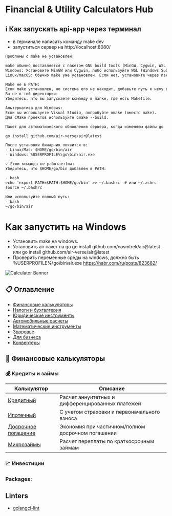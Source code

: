 # Financial & Utility Calculators Hub

## ℹ️ Как запускать api-app через терминал
- в терминале написать команду make dev
- запуститься сервер на http://localhost:8080/

```markdown
Проблемы с make не установлен:

make обычно поставляется с пакетом GNU build tools (MinGW, Cygwin, WSL в Windows или стандартно в Linux/macOS).
Windows: Установите MinGW или Cygwin, либо используйте WSL (Windows Subsystem for Linux).
Linux/macOS: Обычно make уже установлен. Если нет, установите через пакетный менеджер (например, sudo apt install make для Ubuntu).

Make не в PATH:
Если make установлен, но система его не находит, добавьте путь к нему в переменную окружения PATH.
Вы не в той директории:
Убедитесь, что вы запускаете команду в папке, где есть Makefile.

Альтернатива для Windows:
Если вы используете Visual Studio, попробуйте nmake (вместо make).
Для CMake проектов используйте cmake --build.
```

```markdown
Пакет для автоматического обновления сервера, когда изменяем файлы go

go install github.com/air-verse/air@latest

После установки бинарник появится в:
- Linux/Mac: $HOME/go/bin/air
- Windows: %USERPROFILE%\go\bin\air.exe

💡 Если команда не работает(ma:
Убедитесь, что $HOME/go/bin добавлен в PATH:

- bash
echo 'export PATH=$PATH:$HOME/go/bin' >> ~/.bashrc  # или ~/.zshrc
source ~/.bashrc
  
Или используйте полный путь:
- bash
~/go/bin/air
```


# Как запустить на Windows 
- Установить make на windows.
- Установить air пакет на go
go install github.com/cosmtrek/air@latest
или
go install github.com/air-verse/air@latest
- Проверить переменные среды на windows, должно быть %USERPROFILE%\go\bin\air.exe 
https://habr.com/ru/posts/823682/

![Calculator Banner]() <!-- Consider adding a real banner image -->

## 📋 Оглавление
- [Финансовые калькуляторы](#-финансовые-калькуляторы)
- [Налоги и бухгалтерия](#-налоги-и-бухгалтерия)
- [Юридические инструменты](#-юридические-инструменты)
- [Автомобильные расчеты](#-автомобильные-расчеты)
- [Математические инструменты](#-математические-инструменты)
- [Здоровье](#-здоровье)
- [Для бизнеса](#-для-бизнеса)
- [Конвертеры](#-конвертеры)

## 🏦 Финансовые калькуляторы

### 💰 Кредиты и займы
| Калькулятор | Описание |
|-------------|----------|
| [Кредитный](#) | Расчет аннуитетных и дифференцированных платежей |
| [Ипотечный](#) | С учетом страховки и первоначального взноса |
| [Досрочное погашение](#) | Экономия при частичном/полном досрочном погашении |
| [Микрозаймы](#) | Расчет переплаты по краткосрочным займам |

### 📈 Инвестиции


### Packages: 
## Linters
- [golangci-lint](https://golangci-lint.run/welcome/install/)
